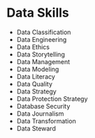 # Data Skills
* Data Classification
* Data Engineering
* Data Ethics
* Data Storytelling
* Data Management
* Data Modeling
* Data Literacy
* Data Quality
* Data Strategy
* Data Protection Strategy
* Database Security
* Data Journalism
* Data Transformation
* Data Steward

